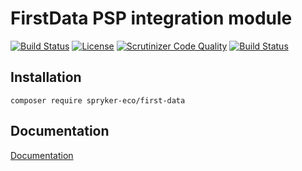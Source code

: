 # FirstData PSP integration module

[![Build Status](https://travis-ci.org/spryker-eco/first-data.svg?branch=master)](https://travis-ci.org/spryker-eco/first-data)
[![License](https://img.shields.io/github/license/spryker-eco/first-data.svg?b=master)](https://github.com/spryker-eco/first-data)
[![Scrutinizer Code Quality](https://scrutinizer-ci.com/g/spryker-eco/first-data/badges/quality-score.png?b=master)](https://scrutinizer-ci.com/g/spryker-eco/first-data/?branch=master)
[![Build Status](https://scrutinizer-ci.com/g/spryker-eco/first-data/badges/build.png?b=master)](https://scrutinizer-ci.com/g/spryker-eco/first-data/build-status/master)

## Installation

```
composer require spryker-eco/first-data
```

## Documentation

[Documentation](https://documentation.spryker.com)
